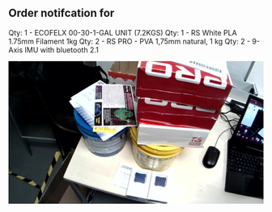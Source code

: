 
## Order notifcation for 
Qty: 1 - ECOFELX 00-30-1-GAL UNIT (7.2KGS)
Qty: 1 - RS White PLA 1.75mm Filament 1kg
Qty: 2 - RS PRO - PVA 1,75mm natural, 1 kg
Qty: 2 - 9-Axis IMU with bluetooth 2.1

![f](my_photo-2.jpg)


